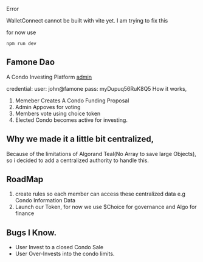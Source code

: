 Error

WalletConnect cannot be built with vite yet. I am trying to fix this

for now use

`npm run dev`

## Famone Dao

A Condo Investing Platform
[admin](https://estate-dao.herokuapp.com/admin)

credential: user: john@famone
pass: myDupuq56RuK8Q5
How it works,

1. Memeber Creates A Condo Funding Proposal
2. Admin Appoves for voting
3. Members vote using choice token
4. Elected Condo becomes active for investing.

## Why we made it a little bit centralized,

Because of the limitations of Algorand Teal(No Array to save large Objects), so i decided to add a centralized authority to handle this.

## RoadMap
1. create rules so each member can access these centralized data e.g Condo Information Data
2. Launch our Token, for now we use $Choice for governance and Algo for finance


## Bugs I Know.

- User Invest to a closed Condo Sale
- User Over-Invests into the condo limits.